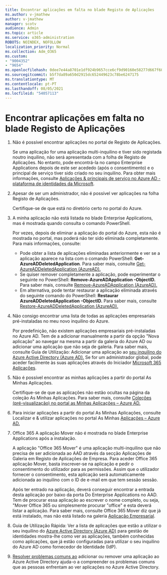 ```yaml
---
title: Encontrar aplicações em falta no blade Registo de Aplicações
ms.author: v-jmathew
author: v-jmathew
manager: scotv
audience: Admin
ms.topic: article
ms.service: o365-administration
ROBOTS: NOINDEX, NOFOLLOW
localization_priority: Normal
ms.collection: Adm_O365
ms.custom:
- "9004352"
- "9654"
ms.openlocfilehash: 0dee7e44a8701e1df924b9657cce6cf9d90160e58277d667f6069a4cbcf87ce5
ms.sourcegitcommit: b5f7da89a650d2915dc652449623c78be6247175
ms.translationtype: MT
ms.contentlocale: pt-PT
ms.lasthandoff: 08/05/2021
ms.locfileid: "54057113"
---
```

# <a name="find-missing-applications-on-app-registration-blade"></a>Encontrar aplicações em falta no blade Registo de Aplicações

1. Não é possível encontrar aplicações no portal de Registo de Aplicações.

    Se uma aplicação for uma aplicação multi-inquilino e tiver sido registada noutro inquilino, não será apresentada com a folha de Registo de Aplicações. No entanto, pode encontrá-la no campo Enterprise Applications depois de este ser acededo (após o consentimento) e o principal de serviço tiver sido criado no seu inquilino. Para obter mais informações, consulte [Aplicações & principais de serviço no Azure AD - plataforma de identidades da Microsoft](https://docs.microsoft.com/azure/active-directory/develop/app-objects-and-service-principals).
2. Apesar de ser um administrador, não é possível ver aplicações na folha Registo de Aplicações.

    Certifique-se de que está no diretório certo no portal do Azure.
3. A minha aplicação não está listada no blade Enterprise Applications, mas é mostrada quando consulta o comando PowerShell.

    Por vezes, depois de eliminar a aplicação do portal do Azure, esta não é mostrada no portal, mas poderá não ter sido eliminada completamente. Para mais informações, consulte:
    - Pode obter a lista de aplicações eliminadas anteriormente e ver se a aplicação aparece na lista com o comando PowerShell: **Get-AzureADDeletedApplication**. Para saber mais, consulte [Get-AzureADDeletedApplication (AzureAD).](https://docs.microsoft.com/powershell/module/azuread/get-azureaddeletedapplication)
    - Se quiser remover completamente a aplicação, pode experimentar o seguinte no PowerShell: **Remove-AzureADApplication -ObjectID.** Para saber mais, consulte [Remove-AzureADApplication (AzureAD).](https://docs.microsoft.com/powershell/module/azuread/remove-azureadapplication)
    - Em alternativa, pode tentar restaurar a aplicação eliminada através do seguinte comando do PowerShell: **Restaurar AzureADDeletedApplication -ObjectID.** Para saber mais, consulte [Restore-AzureADDeletedApplication (AzureAD).](https://docs.microsoft.com/powershell/module/azuread/restore-azureaddeletedapplication)
4. Não consigo encontrar uma lista de todas as aplicações empresariais pré-instaladas no meu novo inquilino do Azure.

    Por predefinição, não existem aplicações empresariais pré-instaladas no Azure AD. Tem de a adicionar manualmente a partir da opção "Nova aplicação" ao navegar na mesma a partir da galeria do Azure AD ou adicionar uma aplicação que não seja de galeria. Para saber mais, consulte Guia de Utilização: Adicionar uma aplicação ao [seu inquilino do Azure Active Directory (Azure AD).](https://docs.microsoft.com/azure/active-directory/manage-apps/add-application-portal)
    Se for um administrador global, pode aceder facilmente às suas aplicações através do Iniciador [Microsoft 365 Aplicações](https://docs.microsoft.com/microsoft-365/admin/manage/customize-the-app-launcher).
5. Não é possível encontrar as minhas aplicações a partir do portal As Minhas Aplicações.

    Certifique-se de que as aplicações não estão ocultas na página da coleção As Minhas Aplicações. Para saber mais, consulte [Coleções (pré-visualização) no portal as Minhas Aplicações – Azure AD.](https://docs.microsoft.com/azure/active-directory/user-help/my-apps-portal-user-collections)
6. Para iniciar aplicações a partir do portal As Minhas Aplicações, consulte Localizar e & utilizar aplicações no portal As Minhas [Aplicações – Azure AD.](https://docs.microsoft.com/azure/active-directory/user-help/my-apps-portal-end-user-access)
7. Office 365 A aplicação Mover não é mostrada no blade Enterprise Applications após a instalação.

    A aplicação "Office 365 Mover" é uma aplicação multi-inquilino que não precisa de ser adicionada ao AAD através da secção Aplicações de Galeria em Registo de Aplicações de Empresa. Para aceder Office 365 aplicação Mover, basta inscrever-se na aplicação e pedir o consentimento do utilizador para as permissões. Assim que o utilizador fornecer o consentimento, esta aplicação será automaticamente adicionada ao inquilino com o ID de e-mail em que tem sessão sessão.

    Após ter entrado na aplicação, deverá conseguir encontrar a entrada desta aplicação por baixo da porta Do Enterprise Applications no AAD. Tem de procurar essa aplicação ao escrever o nome completo, ou seja, "Mover Office 365 ou simplesmente procurar "office" e esta deverá listar a aplicação. Para saber mais, consulte Office 365 Mover diz que já está instalado, mas não está listado na galeria [Aplicação Empresarial](https://docs.microsoft.com/answers/questions/30186/office-365-mover-says-its-already-installed-but-it.html).
8. Guia de Utilização Rápida: Ver a lista de aplicações que estão a utilizar o seu inquilino do [Azure Active Directory (Azure AD)](https://docs.microsoft.com/azure/active-directory/manage-apps/view-applications-portal) para gestão de identidades mostra-lhe como ver as aplicações, também conhecidas como aplicações, que já estão configuradas para utilizar o seu inquilino do Azure AD como fornecedor de Identidade (IdP).
9. [Resolver problemas comuns ao](https://docs.microsoft.com/azure/active-directory/manage-apps/troubleshoot-adding-apps) adicionar ou remover uma aplicação ao Azure Active Directory ajuda-o a compreender os problemas comuns que as pessoas enfrentam ao ver aplicações no Azure Active Directory.
